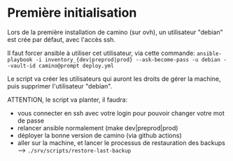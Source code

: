 # Première initialisation

Lors de la première installation de camino (sur ovh), un utilisateur "debian" est crée par défaut, avec l'accès ssh.

Il faut forcer ansible à utiliser cet utilisateur, via cette commande: `ansible-playbook -i inventory_{dev|preprod|prod} --ask-become-pass -u debian --vault-id camino@prompt deploy.yml`

Le script va créer les utilisateurs qui auront les droits de gérer la machine, puis supprimer l'utilisateur "debian".

ATTENTION, le script va planter, il faudra:
- vous connecter en ssh avec votre login pour pouvoir changer votre mot de passe
- relancer ansible normalement (make dev|preprod|prod)
- déployer la bonne version de camino (via github actions)
- aller sur la machine, et lancer le processus de restauration des backups --> `./srv/scripts/restore-last-backup`
